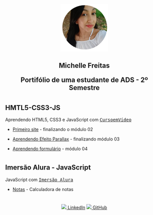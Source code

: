 <div align="center">
    <img src="meus_projetos/perfil.png" width="30%">
    <br>


  <h2> Michelle Freitas
  <p>Portifólio de uma estudante de ADS - 2º Semestre</p>
</div>

#

## HMTL5-CSS3-JS
    
Aprendendo HTML5, CSS3 e JavaScript com <a href="https://www.cursoemvideo.com/" target="_blank"> <kbd> CursoemVídeo </kbd> </a>

- <a href="https://michelle-freitas.github.io/HMTL5-CSS3/meus_projetos/Ballet%20Page/index.html" target="_blank">Primeiro site</a> - finalizando o módulo 02

- <a href="https://michelle-freitas.github.io/HMTL5-CSS3/meus_projetos/Barber/index.html" target="_blank">Aprendendo Efeito Parallax</a> - finalizando módulo 03

- <a href="https://michelle-freitas.github.io/HMTL5-CSS3/meus_projetos/Waterfall/index.html" target="_blank">Aprendendo formulário</a> - módulo 04

#
## Imersão Alura - JavaScript

JavaScript com <a href="https://www.alura.com.br/" target="_blank"> <kbd> Imersão Alura </kbd> </a>

- <a href="https://michelle-freitas.github.io/HMTL5-CSS3/meus_projetos/media/index.html" target="_blank">Notas</a> - Calculadora de notas 

#

<div align="center">
  <a href="https://www.linkedin.com/in/michelle-afreitas/" ><img width="5%" src="https://cdn.jsdelivr.net/gh/devicons/devicon/icons/linkedin/linkedin-original.svg" /> LinkedIn</a>
  <a href="https://github.com/Michelle-Freitas" ><img width="5%" src="https://cdn.jsdelivr.net/gh/devicons/devicon/icons/github/github-original.svg" /> GitHub</a>

</div>


<!-- <a href="https://www.linkedin.com/in/michelle-afreitas/" >![Linkedin](https://img.shields.io/badge/LinkedIn-0077B5?style=for-the-badge&logo=linkedin&logoColor=white)</a>
<a href="https://github.com/Michelle-Freitas" >![Githube](https://img.shields.io/badge/GitHub-100000?style=for-the-badge&logo=github&logoColor=white)</a>
-->


<!-- 
<div align="center">
    <img src="meus_projetos/perfil.png" width="30%">
    <br>
</div>

<div align="center">
  <h2> Michelle Freitas
  <p>Portifólio de uma estudante de ADS - 2º Semestre</p>
</div>


![Status](https://img.shields.io/static/v1?label=STATUS&message=EM%20DESENVOLVIMENTO&color=GREEN&style=for-the-badge)
#

## HMTL5-CSS3-JS
 <p>Aprendendo HTML5, CSS3 e JavaScript com <a href="https://www.cursoemvideo.com/" target="_blank"> **<kbd> CursoemVídeo </kbd>** </a></p>


<ul>
  <li><a href="https://michelle-freitas.github.io/HMTL5-CSS3/meus_projetos/Ballet%20Page/index.html" target="_blank">Primeiro site</a> - finalizando o módulo 02</li>

  <li><a href="https://michelle-freitas.github.io/HMTL5-CSS3/meus_projetos/Barber/index.html" target="_blank">Aprendendo Efeito Parallax</a> - finalizando módulo 03</li>

  <li><a href="https://michelle-freitas.github.io/HMTL5-CSS3/meus_projetos/Waterfall/index.html" target="_blank">Aprendendo formulário</a> - módulo 04</li>

</ul>

#
## Imersão Alura - JavaScript
<p>JavaScript com <a href="https://www.alura.com.br/" target="_blank"> **<kbd> Imersão Alura </kbd>** </a></p>

<ul>
  <li><a href="https://michelle-freitas.github.io/HMTL5-CSS3/meus_projetos/media/index.html" target="_blank">Notas</a> - Calculadora de notas </li>
</ul>


#

<div align="center">
  <a href="https://www.linkedin.com/in/michelle-afreitas/" ><img width="5%" src="https://cdn.jsdelivr.net/gh/devicons/devicon/icons/linkedin/linkedin-original.svg" /> LinkedIn</a>
  <a href="https://github.com/Michelle-Freitas" ><img width="5%" src="https://cdn.jsdelivr.net/gh/devicons/devicon/icons/github/github-original.svg" /> GitHub</a>

</div>
-->
